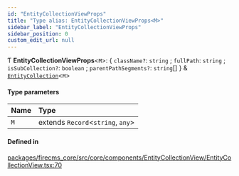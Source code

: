 ```yaml
---
id: "EntityCollectionViewProps"
title: "Type alias: EntityCollectionViewProps<M>"
sidebar_label: "EntityCollectionViewProps"
sidebar_position: 0
custom_edit_url: null
---
```


Ƭ **EntityCollectionViewProps**\<`M`\>: \{ `className?`: `string` ; `fullPath`: `string` ; `isSubCollection?`: `boolean` ; `parentPathSegments?`: `string`[]  } & [`EntityCollection`](../interfaces/EntityCollection.md)\<`M`\>

#### Type parameters

| Name | Type |
| :------ | :------ |
| `M` | extends `Record`\<`string`, `any`\> |

#### Defined in

[packages/firecms_core/src/core/components/EntityCollectionView/EntityCollectionView.tsx:70](https://github.com/FireCMSco/firecms/blob/d45f3739/packages/firecms_core/src/core/components/EntityCollectionView/EntityCollectionView.tsx#L70)
